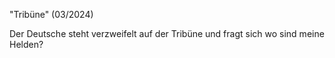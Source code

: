 "Tribüne" (03/2024)

Der Deutsche
steht
verzweifelt
auf der Tribüne
und fragt sich
wo sind meine Helden?
